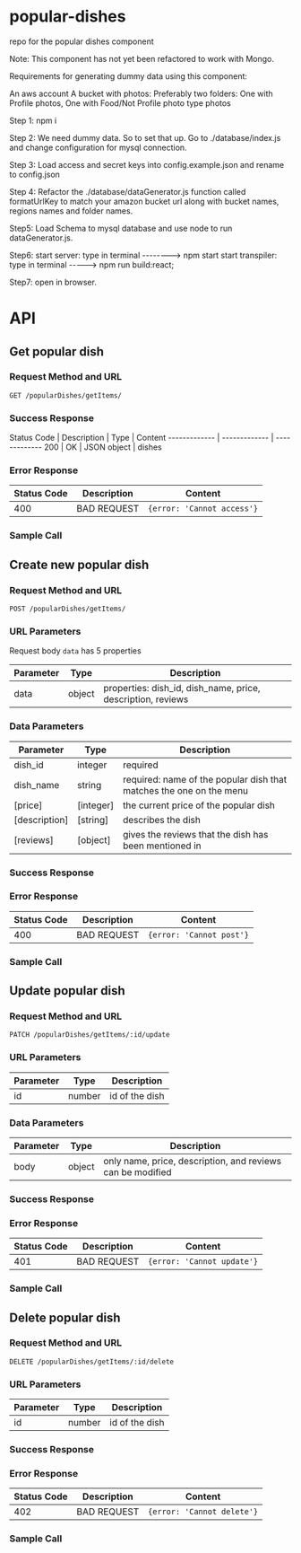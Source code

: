 # popular-dishes
repo for the popular dishes component

Note: This component has not yet been refactored to work with Mongo.

Requirements for generating dummy data using this component:

An aws account
A bucket with photos:
    Preferably two folders:
        One with Profile photos,
        One with Food/Not Profile photo type photos

Step 1:
npm i

Step 2:
We need dummy data.
So to set that up.
Go to ./database/index.js and change configuration for mysql connection.

Step 3: 
Load access and secret keys into config.example.json and rename to config.json

Step 4: 
Refactor the ./database/dataGenerator.js function called formatUrlKey to match your amazon bucket url along with bucket names, regions names and folder names.

Step5:
Load Schema to mysql database and use node to run dataGenerator.js.

Step6:
start server: type in terminal  --------> npm start
start transpiler: type in terminal -----> npm run build:react;

Step7: open in browser.

# API

## Get popular dish

### Request Method and URL 

    GET /popularDishes/getItems/

### Success Response

Status Code | Description | Type | Content
------------- | ------------- | -------------
200 | OK | JSON object | dishes

### Error Response

Status Code | Description | Content
------------- | ------------- | -------------
400 | BAD REQUEST | `{error: 'Cannot access'}`

### Sample Call

## Create new popular dish

### Request Method and URL 

    POST /popularDishes/getItems/

### URL Parameters 

Request body `data` has 5 properties 

Parameter | Type | Description
------------ | ------------- | -------------
data | object | properties: dish_id, dish_name, price, description, reviews
### Data Parameters 

Parameter | Type | Description
------------ | ------------- | -------------
dish_id | integer | required
dish_name | string | required: name of the popular dish that matches the one on the menu
[price] | [integer] |the current price of the popular dish
[description] |  [string]  | describes the dish 
[reviews] | [object] | gives the reviews that the dish has been mentioned in 

### Success Response

### Error Response

Status Code | Description | Content
------------- | ------------- | -------------
400 | BAD REQUEST | `{error: 'Cannot post'}`

### Sample Call



## Update popular dish

### Request Method and URL 

    PATCH /popularDishes/getItems/:id/update

### URL Parameters 

Parameter | Type | Description
------------ | ------------- | -------------
id | number | id of the dish

### Data Parameters 

Parameter | Type | Description
------------ | ------------- | -------------
body | object | only name, price, description, and reviews can be modified

### Success Response

### Error Response

Status Code | Description | Content
------------- | ------------- | -------------
401 | BAD REQUEST | `{error: 'Cannot update'}`

### Sample Call


## Delete popular dish

### Request Method and URL 

    DELETE /popularDishes/getItems/:id/delete

### URL Parameters 

Parameter | Type | Description
------------ | ------------- | -------------
id | number | id of the dish

### Success Response


### Error Response

Status Code | Description | Content
------------- | ------------- | -------------
402 | BAD REQUEST | `{error: 'Cannot delete'}`

### Sample Call
